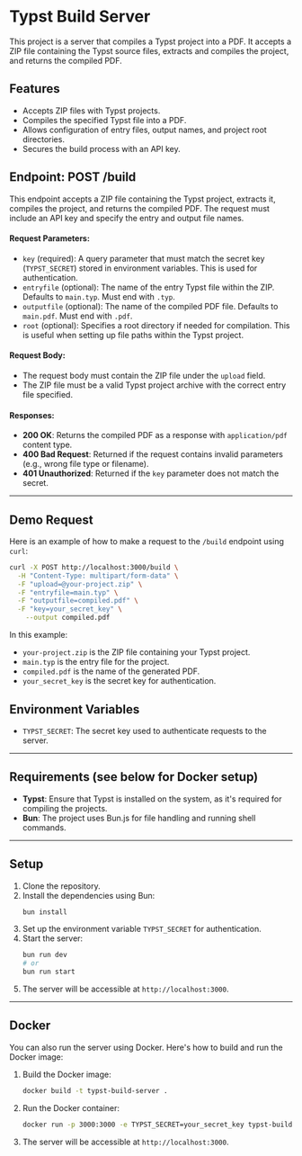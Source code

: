 # Typst Build Server

This project is a server that compiles a Typst project into a PDF. It accepts a ZIP file containing the Typst source files, extracts and compiles the project, and returns the compiled PDF.

## Features

- Accepts ZIP files with Typst projects.
- Compiles the specified Typst file into a PDF.
- Allows configuration of entry files, output names, and project root directories.
- Secures the build process with an API key.

## Endpoint: **POST /build**

This endpoint accepts a ZIP file containing the Typst project, extracts it, compiles the project, and returns the compiled PDF. The request must include an API key and specify the entry and output file names.

#### Request Parameters:

- `key` (required): A query parameter that must match the secret key (`TYPST_SECRET`) stored in environment variables. This is used for authentication.
- `entryfile` (optional): The name of the entry Typst file within the ZIP. Defaults to `main.typ`. Must end with `.typ`.
- `outputfile` (optional): The name of the compiled PDF file. Defaults to `main.pdf`. Must end with `.pdf`.
- `root` (optional): Specifies a root directory if needed for compilation. This is useful when setting up file paths within the Typst project.

#### Request Body:

- The request body must contain the ZIP file under the `upload` field.
- The ZIP file must be a valid Typst project archive with the correct entry file specified.

#### Responses:

- **200 OK**: Returns the compiled PDF as a response with `application/pdf` content type.
- **400 Bad Request**: Returned if the request contains invalid parameters (e.g., wrong file type or filename).
- **401 Unauthorized**: Returned if the `key` parameter does not match the secret.

---

## Demo Request

Here is an example of how to make a request to the `/build` endpoint using `curl`:

```bash
curl -X POST http://localhost:3000/build \
  -H "Content-Type: multipart/form-data" \
  -F "upload=@your-project.zip" \
  -F "entryfile=main.typ" \
  -F "outputfile=compiled.pdf" \
  -F "key=your_secret_key" \
    --output compiled.pdf
```

In this example:

- `your-project.zip` is the ZIP file containing your Typst project.
- `main.typ` is the entry file for the project.
- `compiled.pdf` is the name of the generated PDF.
- `your_secret_key` is the secret key for authentication.

## Environment Variables

- `TYPST_SECRET`: The secret key used to authenticate requests to the server.

---

## Requirements (see below for Docker setup)

- **Typst**: Ensure that Typst is installed on the system, as it's required for compiling the projects.
- **Bun**: The project uses Bun.js for file handling and running shell commands.

---

## Setup

1. Clone the repository.
2. Install the dependencies using Bun:
   ```bash
   bun install
   ```
3. Set up the environment variable `TYPST_SECRET` for authentication.
4. Start the server:
   ```bash
   bun run dev
   # or
   bun run start
   ```
5. The server will be accessible at `http://localhost:3000`.


---

## Docker

You can also run the server using Docker. Here's how to build and run the Docker image:

1. Build the Docker image:
   ```bash
   docker build -t typst-build-server .
   ```
2. Run the Docker container:
   ```bash
   docker run -p 3000:3000 -e TYPST_SECRET=your_secret_key typst-build-server
   ```
3. The server will be accessible at `http://localhost:3000`.
